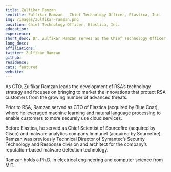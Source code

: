 ```yaml
---
title: Zulfikar Ramzan
seotitle: Zulfikar Ramzan - Chief Technology Officer, Elastica, Inc.
img: /images/zulfikar-ramzan.png
position: Chief Technology Officer, Elastica, Inc.
education:
experience:
short_desc: Dr. Zulfikar Ramzan serves as the Chief Technology Officer of Elastica, Inc. Dr. Ramzan has been the Chief Scientist at Immunet Corporation since August 2010.
long_desc:
affiliations: 
twitter: Zulfikar_Ramzan
github:
residence:
cats: featured
website:
---
```


<p>As CTO, Zulfikar Ramzan leads the development of RSA’s technology strategy and focuses on bringing to market the innovations that protect RSA customers from the growing number of advanced threats.</p>

<p>Prior to RSA, Ramzan served as CTO of Elastica (acquired by Blue Coat), where he leveraged machine learning and natural language processing to enable customers to more securely use cloud services.</p>

<p>Before Elastica, he served as Chief Scientist of Sourcefire (acquired by Cisco) and malware analytics company Immunet (acquired by Sourcefire). Ramzan was previously Technical Director of Symantec’s Security Technology and Response division and architect for the company’s reputation-based malware detection technology.</p>

<p>Ramzan holds a Ph.D. in electrical engineering and computer science from MIT.</p>
